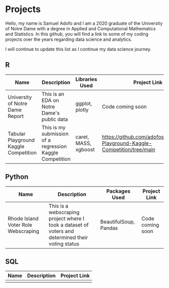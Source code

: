 # Projects
Hello, my name is Samuel Adofo and I am a 2020 graduate of the University of Notre Dame with a degree in Applied and Computational Mathematics and Statistics. In this github, you will find a link to some of my coding projects over the years regarding data science and analytics.

I will continue to update this list as I continue my data science journey. 

## R
|Name   | Description  | Libraries Used |Project Link|  
|-------| -----------  | -----------   |-------------|
| University of Notre Dame Report| This is an EDA on Notre Dame's public data| ggplot, plotly | Code coming soon |
| Tabular Playground Kaggle Competition| This is my submission of a regression Kaggle Competition| caret, MASS, xgboost| https://github.com/adofosam/Tabular-Playground-Kaggle-Competition/tree/main| 


## Python
|Name   | Description  | Packages Used |Project Link|  
|-------| -----------  | -----------   |-------------|
| Rhode Island Voter Role Webscraping| This is a webscraping project where I took a dataset of voters and determined their voting status | BeautifulSoup, Pandas |Code coming soon |

## SQL
|Name   | Description   |Project Link|  
|-------| -----------   |-------------|
||||||
